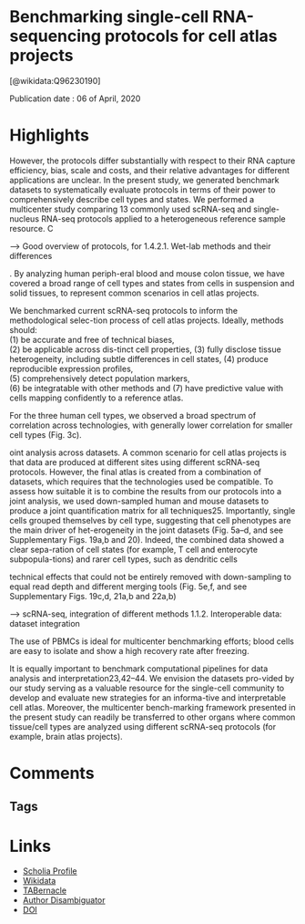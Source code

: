 
Benchmarking single-cell RNA-sequencing protocols for cell atlas projects
=========================================================================
  
  [@wikidata:Q96230190]  
  
Publication date : 06 of April, 2020  

# Highlights

However, the protocols differ substantially with respect to their RNA capture efficiency, bias, scale and costs, and their relative advantages for different applications are unclear. In the present study, we generated benchmark datasets to systematically evaluate protocols in terms of their power to comprehensively describe cell types and states. We performed a multicenter study comparing 13 commonly used scRNA-seq and single-nucleus RNA-seq protocols applied to a heterogeneous reference sample resource. C

--> Good overview of protocols, for 1.4.2.1. Wet-lab methods and their differences

.  By  analyzing  human  periph-eral blood and mouse colon tissue, we have covered a broad range of  cell  types  and  states  from  cells  in  suspension  and  solid  tissues,  to represent common scenarios in cell atlas projects. 

 We  benchmarked  current  scRNA-seq  protocols  to  inform  the  methodological  selec-tion  process  of  cell  atlas  projects.  Ideally,  methods  should:  
 (1)  be  accurate  and  free  of  technical  biases,  
 (2)  be  applicable  across  dis-tinct cell properties, 
 (3) fully disclose tissue heterogeneity, including subtle differences in cell states, 
 (4) produce reproducible expression profiles,  
 (5)  comprehensively  detect  population  markers,  
 (6)  be  integratable with other methods and 
 (7) have predictive value with cells mapping confidently to a reference atlas.

 For  the  three  human  cell  types,  we  observed  a  broad  spectrum  of  correlation across technologies, with generally lower correlation for smaller  cell  types  (Fig.  3c). 


oint  analysis  across  datasets.  A  common  scenario  for  cell  atlas  projects  is  that  data  are  produced  at  different  sites  using  different  scRNA-seq  protocols.  However,  the  final  atlas  is  created  from  a  combination of datasets, which requires that the technologies used be  compatible.  To  assess  how  suitable  it  is  to  combine  the  results  from  our  protocols  into  a  joint  analysis,  we  used  down-sampled  human and mouse datasets to produce a joint quantification matrix for all techniques25. Importantly, single cells grouped themselves by cell type, suggesting that cell phenotypes are the main driver of het-erogeneity  in  the  joint  datasets  (Fig.  5a–d,  and  see  Supplementary  Figs. 19a,b and 20). Indeed, the combined data showed a clear sepa-ration of cell states (for example, T cell and enterocyte subpopula-tions) and rarer cell types, such as dendritic cells

technical effects that could not be entirely removed with down-sampling  to  equal  read  depth  and  different  merging  tools  (Fig. 5e,f, and see Supplementary Figs. 19c,d, 21a,b and 22a,b)

--> scRNA-seq, integration of different methods 1.1.2. Interoperable data: dataset integration

The use of PBMCs is ideal for multicenter benchmarking efforts; blood  cells  are  easy  to  isolate  and  show  a  high  recovery  rate  after  freezing. 

It is equally important to benchmark computational pipelines for data analysis and interpretation23,42–44. We envision the datasets pro-vided by our study serving as a valuable resource for the single-cell community to develop and evaluate new strategies for an informa-tive  and  interpretable  cell  atlas.  Moreover,  the  multicenter  bench-marking  framework  presented  in  the  present  study  can  readily  be  transferred  to  other  organs  where  common  tissue/cell  types  are  analyzed  using  different  scRNA-seq  protocols  (for  example,  brain  atlas projects).

# Comments

## Tags

# Links
  
 * [Scholia Profile](https://scholia.toolforge.org/work/Q96230190)  
 * [Wikidata](https://www.wikidata.org/wiki/Q96230190)  
 * [TABernacle](https://tabernacle.toolforge.org/?#/tab/manual/Q96230190/P921%3BP4510)  
 * [Author Disambiguator](https://author-disambiguator.toolforge.org/work_item_oauth.php?id=Q96230190&batch_id=&match=1&author_list_id=&doit=Get+author+links+for+work)  
 * [DOI](https://doi.org/10.1038/S41587-020-0469-4)  
